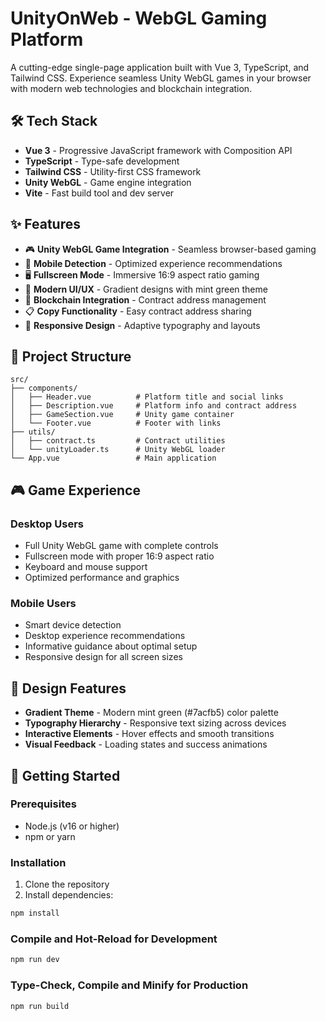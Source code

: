 # UnityOnWeb - WebGL Gaming Platform

A cutting-edge single-page application built with Vue 3, TypeScript, and Tailwind CSS. Experience seamless Unity WebGL games in your browser with modern web technologies and blockchain integration.

## 🛠️ Tech Stack

- **Vue 3** - Progressive JavaScript framework with Composition API
- **TypeScript** - Type-safe development
- **Tailwind CSS** - Utility-first CSS framework
- **Unity WebGL** - Game engine integration
- **Vite** - Fast build tool and dev server

## ✨ Features

- 🎮 **Unity WebGL Game Integration** - Seamless browser-based gaming
- 📱 **Mobile Detection** - Optimized experience recommendations
- 🖥️ **Fullscreen Mode** - Immersive 16:9 aspect ratio gaming
- 🎨 **Modern UI/UX** - Gradient designs with mint green theme
- 🔗 **Blockchain Integration** - Contract address management
- 📋 **Copy Functionality** - Easy contract address sharing
- 🎯 **Responsive Design** - Adaptive typography and layouts

## 📁 Project Structure

```
src/
├── components/
│   ├── Header.vue          # Platform title and social links
│   ├── Description.vue     # Platform info and contract address
│   ├── GameSection.vue     # Unity game container
│   └── Footer.vue          # Footer with links
├── utils/
│   ├── contract.ts         # Contract utilities
│   └── unityLoader.ts      # Unity WebGL loader
└── App.vue                 # Main application
```

## 🎮 Game Experience

### Desktop Users

- Full Unity WebGL game with complete controls
- Fullscreen mode with proper 16:9 aspect ratio
- Keyboard and mouse support
- Optimized performance and graphics

### Mobile Users

- Smart device detection
- Desktop experience recommendations
- Informative guidance about optimal setup
- Responsive design for all screen sizes

## 🎨 Design Features

- **Gradient Theme** - Modern mint green (#7acfb5) color palette
- **Typography Hierarchy** - Responsive text sizing across devices
- **Interactive Elements** - Hover effects and smooth transitions
- **Visual Feedback** - Loading states and success animations

## 🚀 Getting Started

### Prerequisites

- Node.js (v16 or higher)
- npm or yarn

### Installation

1. Clone the repository
2. Install dependencies:

```sh
npm install
```

### Compile and Hot-Reload for Development

```sh
npm run dev
```

### Type-Check, Compile and Minify for Production

```sh
npm run build
```
